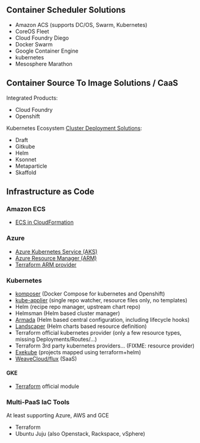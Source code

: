## Container Scheduler Solutions

-  Amazon ACS (supports DC/OS, Swarm, Kubernetes)
-  CoreOS Fleet
-  Cloud Foundry Diego
-  Docker Swarm
-  Google Container Engine
-  kubernetes
-  Mesosphere Marathon

## Container Source To Image Solutions / CaaS

Integrated Products:
  -  Cloud Foundry
  -  Openshift

Kubernetes Ecosystem [Cluster Deployment Solutions](https://blog.hasura.io/draft-vs-gitkube-vs-helm-vs-ksonnet-vs-metaparticle-vs-skaffold-f5aa9561f948):
  -  Draft
  -  Gitkube
  -  Helm
  -  Ksonnet
  -  Metaparticle
  -  Skaffold

## Infrastructure as Code

### Amazon ECS

-  [ECS in CloudFormation](https://stelligent.com/2016/05/26/automating-ecs-provisioning-in-cloudformation-part-1/)

### Azure

-  [Azure Kubernetes Service (AKS)](https://docs.microsoft.com/en-us/azure/aks/intro-kubernetes)
-  [Azure Resource Manager (ARM)](https://docs.microsoft.com/en-us/azure/azure-resource-manager/resource-group-overview)
-  [Terraform ARM provider](https://www.terraform.io/docs/providers/azurerm/)

### Kubernetes

-  [komposer](http://kompose.io/) (Docker Compose for kubernetes and Openshift)
- [kube-applier](https://github.com/box/kube-applier) (single repo watcher, resource files only, no templates)
- Helm (recipe repo manager, upstream chart repo)
- Helmsman (Helm based cluster manager)
- [Armada](http://armada-helm.readthedocs.io/en/latest/readme.html) (Helm based central configuration, including lifecycle hooks)
- [Landscaper](https://github.com/Eneco/landscaper) (Helm charts based resource definition)
- Terraform official kubernetes provider (only a few resource types, missing Deployments/Routes/...)
- Terraform 3rd party kubernetes providers... (FIXME: resource provider)
- [Exekube](https://github.com/exekube/exekube) (projects mapped using terraform+helm)
- [WeaveCloud/flux](https://github.com/weaveworks/flux) (SaaS)

#### GKE

- [Terraform](https://github.com/hashicorp/terraform-guides/tree/master/infrastructure-as-code/k8s-cluster-gke) official module

### Multi-PaaS IaC Tools

At least supporting Azure, AWS and GCE 

- Terraform
- Ubuntu Juju (also Openstack, Rackspace, vSphere)
